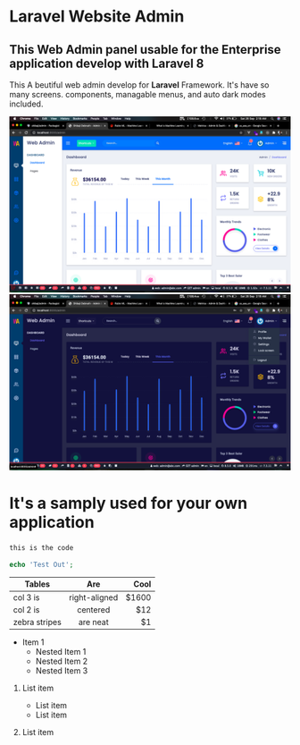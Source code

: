 
# Laravel Website Admin

## This Web Admin panel usable for the Enterprise application develop with Laravel 8

This A beutiful web admin develop for **Laravel** Framework. It's have so many screens. components, managable menus, and auto dark modes included.

![Screen 1](./Screen-1.png)
![Screen 2](./Screen-2.png)

# It's a samply used for your own application

`this is the code`

```php
echo 'Test Out';
```

| Tables        | Are           | Cool  |
| ------------- |:-------------:| -----:|
| col 3 is      | right-aligned | $1600 |
| col 2 is      | centered      |   $12 |
| zebra stripes | are neat      |    $1 |

* Item 1
  * Nested Item 1
  * Nested Item 2
  * Nested Item 3

1. List item
   * List item
   * List item

2. List item
